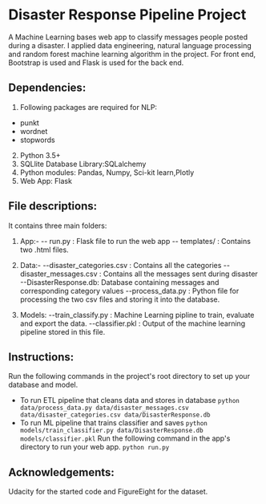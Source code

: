 # Disaster Response Pipeline Project
A Machine Learning bases web app to classify messages people posted during a disaster. I applied data engineering, natural language processing and random forest machine learning algorithm in the project. For front end, Bootstrap is used and Flask is used for the back end. 

## Dependencies:
1. Following packages are required for NLP:
- punkt
- wordnet
- stopwords
2. Python 3.5+
3. SQLlite Database Library:SQLalchemy
4. Python modules: Pandas, Numpy, Sci-kit learn,Plotly
5. Web App: Flask

## File descriptions:
It contains three main folders:

1. App:-
-- run.py : Flask file to run the web app
-- templates/ : Contains two .html files.

2. Data:-
--disaster_categories.csv : Contains all the categories
--disaster_messages.csv : Contains all the messages sent during disaster
--DisasterResponse.db: Database containing messages and corresponding category values
--process_data.py : Python file for processing the two csv files and storing it into the database.

3. Models:
--train_classify.py : Machine Learning pipline to train, evaluate and export the data.
--classifier.pkl : Output of the machine learning pipeline stored in this file.

## Instructions:
Run the following commands in the project's root directory to set up your database and model.
- To run ETL pipeline that cleans data and stores in database `python data/process_data.py data/disaster_messages.csv data/disaster_categories.csv data/DisasterResponse.db`
- To run ML pipeline that trains classifier and saves `python models/train_classifier.py data/DisasterResponse.db models/classifier.pkl`
Run the following command in the app's directory to run your web app. `python run.py`

## Acknowledgements:
Udacity for the started code and FigureEight for the dataset.


